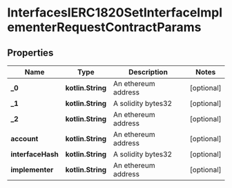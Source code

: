 
# InterfacesIERC1820SetInterfaceImplementerRequestContractParams

## Properties
Name | Type | Description | Notes
------------ | ------------- | ------------- | -------------
**_0** | **kotlin.String** | An ethereum address |  [optional]
**_1** | **kotlin.String** | A solidity bytes32 |  [optional]
**_2** | **kotlin.String** | An ethereum address |  [optional]
**account** | **kotlin.String** | An ethereum address |  [optional]
**interfaceHash** | **kotlin.String** | A solidity bytes32 |  [optional]
**implementer** | **kotlin.String** | An ethereum address |  [optional]



